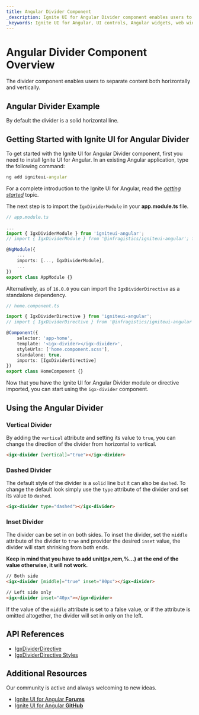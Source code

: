 ```yaml
---
title: Angular Divider Component
_description: Ignite UI for Angular Divider component enables users to separate content both horizontally and vertically.
_keywords: Ignite UI for Angular, UI controls, Angular widgets, web widgets, UI widgets, Angular, Native Angular Components Suite, Angular UI Components, Native Angular Components Library, Angular Divider component, Angular Divider directive, Angular Divider control
---
```


# Angular Divider Component Overview

<p class="highlight">The divider component enables users to separate content both horizontally and vertically.</p>

## Angular Divider Example

By default the divider is a solid horizontal line.


<code-view style="height:207px" 
           data-demos-base-url="{environment:demosBaseUrl}" 
           iframe-src="{environment:demosBaseUrl}/layouts/divider-sample-1" alt="Angular Divider Example">
</code-view>

## Getting Started with Ignite UI for Angular Divider

To get started with the Ignite UI for Angular Divider component, first you need to install Ignite UI for Angular. In an existing Angular application, type the following command:

```cmd
ng add igniteui-angular
```

For a complete introduction to the Ignite UI for Angular, read the [*getting started*](general/getting-started.md) topic.

The next step is to import the `IgxDividerModule` in your **app.module.ts** file.

```typescript
// app.module.ts

...
import { IgxDividerModule } from 'igniteui-angular';
// import { IgxDividerModule } from '@infragistics/igniteui-angular'; for licensed package

@NgModule({
    ...
    imports: [..., IgxDividerModule],
    ...
})
export class AppModule {}
```

Alternatively, as of `16.0.0` you can import the `IgxDividerDirective` as a standalone dependency.

```typescript
// home.component.ts

import { IgxDividerDirective } from 'igniteui-angular';
// import { IgxDividerDirective } from '@infragistics/igniteui-angular'; for licensed package

@Component({
    selector: 'app-home',
    template: '<igx-divider></igx-divider>',
    styleUrls: ['home.component.scss'],
    standalone: true,
    imports: [IgxDividerDirective]
})
export class HomeComponent {}
```

Now that you have the Ignite UI for Angular Divider module or directive imported, you can start using the `igx-divider` component.

## Using the Angular Divider

### Vertical Divider
By adding the `vertical` attribute and setting its value to `true`, you can change the direction of the divider from horizontal to vertical.

```html
<igx-divider [vertical]="true"></igx-divider>
```

<code-view style="height:238px" 
           data-demos-base-url="{environment:demosBaseUrl}" 
           iframe-src="{environment:demosBaseUrl}/layouts/divider-sample-2" >
</code-view>


### Dashed Divider
The default style of the divider is a `solid` line but it can also be `dashed`.
To change the default look simply use the `type` attribute of the divider and set its value to `dashed`.

```html
<igx-divider type="dashed"></igx-divider>
```

<code-view style="height:187px" 
           data-demos-base-url="{environment:demosBaseUrl}" 
           iframe-src="{environment:demosBaseUrl}/layouts/divider-sample-3" >
</code-view>


### Inset Divider
The divider can be set in on both sides.
To inset the divider, set the `middle` attribute of the divider to `true` and provider the desired `inset` value, the divider will start shrinking from both ends.

**Keep in mind that you have to add unit(px,rem,%...) at the end of the value otherwise, it will not work.**

```html
// Both side
<igx-divider [middle]="true" inset="80px"></igx-divider>

// Left side only 
<igx-divider inset="40px"></igx-divider>

```

<code-view style="height:311px" 
           data-demos-base-url="{environment:demosBaseUrl}" 
           iframe-src="{environment:demosBaseUrl}/layouts/divider-sample-4" >
</code-view>


If the value of the `middle` attribute is set to a false value, or if the attribute is omitted altogether, the divider will set in only on the left.

## API References
<div class="divider--half"></div>

* [IgxDividerDirective]({environment:angularApiUrl}/classes/igxdividerdirective.html)
* [IgxDividerDirective Styles]({environment:sassApiUrl}/index.html#function-divider-theme)

## Additional Resources
<div class="divider--half"></div>

Our community is active and always welcoming to new ideas.
* [Ignite UI for Angular **Forums**](https://www.infragistics.com/community/forums/f/ignite-ui-for-angular)
* [Ignite UI for Angular **GitHub**](https://github.com/IgniteUI/igniteui-angular)


